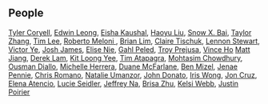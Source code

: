 ## People
[Tyler Coryell](https://github.com/Tcoryell),
[Edwin Leong](https://github.com/edwinlny),
[Eisha Kaushal](https://github.com/eishakaushal),
[Haoyu Liu](https://github.com/HaoyL666),
[Snow X. Bai](https://github.com/xueapp),
[Taylor Zhang](https://github.com/taylrzhang),
[Tim Lee](https://github.com/timlee12),
[Roberto Meloni ](https://github.com/RobertoRueMeloni),
[Brian Lim](https://github.com/brianlim89),
[Claire Tischuk](https://github.com/BoopdiBop),
[Lennon Stewart](https://github.com/noahoo7),
[Victor Ye](https://github.com/vctorye),
[Josh James](https://github.com/joshjames289),
[Elise Nie](https://github.com/elisanie),
[Gahl Peled](https://github.com/GP3-RS),
[Troy Prejusa](https://github.com/tprejusa),
[Vince Ho](https://github.com/hodesza)
[Matt Jiang](https://github.com/mattljiang),
[Derek Lam](https://github.com/DerekQuoc),
[Kit Loong Yee](https://github.com/kitloong1),
[Tim Atapagra](https://github.com/timpagra),
[Mohtasim Chowdhury](https://github.com/mohtasim317),
[Ousman Diallo](https://github.com/Dialloousman),
[Michelle Herrera](https://github.com/mesherrera),
[Duane McFarlane](https://github.com/Duane11003),
[Ben Mizel](https://github.com/ben-mizel),
[Jenae Pennie](https://github.com/jenaepen),
[Chris Romano](https://github.com/robicano22),
[Natalie Umanzor](https://github.com/nmczormick),
[John Donato](https://github.com/jdonuto),
[Iris Wong](https://github.com/wiris316),
[Jon Cruz](https://github.com/Jrcrz),
[Elena Atencio](https://github.com/elenaatencio),
[Lucie Seidler](https://github.com/LucieSeidler),
[Jeffrey Na](https://github.com/jeffreyNa),
[Brisa Zhu](https://github.com/beezoo10),
[Kelsi Webb](https://github.com/kelsicw),
[Justin Poirier](https://github.com/jcpoirier20)